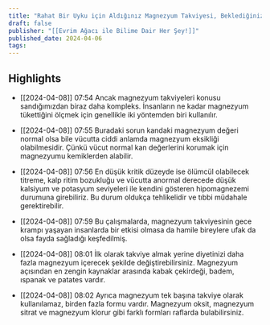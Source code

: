 ```yaml
---
title: "Rahat Bir Uyku için Aldığınız Magnezyum Takviyesi, Beklediğiniz Gibi Çalışmayabilir!"
draft: false
publisher: "[[Evrim Ağacı ile Bilime Dair Her Şey!]]"
published_date: 2024-04-06
tags:
---
```



## Highlights
* [[2024-04-08]] 07:54  Ancak magnezyum takviyeleri konusu sandığımızdan biraz daha kompleks. İnsanların ne kadar magnezyum tükettiğini ölçmek için genellikle iki yöntemden biri kullanılır.

* [[2024-04-08]] 07:55  Buradaki sorun kandaki magnezyum değeri normal olsa bile vücutta ciddi anlamda magnezyum eksikliği olabilmesidir. Çünkü vücut normal kan değerlerini korumak için magnezyumu kemiklerden alabilir.

* [[2024-04-08]] 07:56  En düşük kritik düzeyde ise ölümcül olabilecek titreme, kalp ritim bozukluğu ve vücutta anormal derecede düşük kalsiyum ve potasyum seviyeleri ile kendini gösteren hipomagnezemi durumuna girebiliriz. Bu durum oldukça tehlikelidir ve tıbbi müdahale gerektirebilir.

* [[2024-04-08]] 07:59  Bu çalışmalarda, magnezyum takviyesinin gece krampı yaşayan insanlarda bir etkisi olmasa da hamile bireylere ufak da olsa fayda sağladığı keşfedilmiş.

* [[2024-04-08]] 08:01  İlk olarak takviye almak yerine diyetinizi daha fazla magnezyum içerecek şekilde değiştirebilirsiniz. Magnezyum açısından en zengin kaynaklar arasında kabak çekirdeği, badem, ıspanak ve patates vardır.

* [[2024-04-08]] 08:02  Ayrıca magnezyum tek başına takviye olarak kullanılamaz, birden fazla formu vardır. Magnezyum oksit, magnezyum sitrat ve magnezyum klorur gibi farklı formları raflarda bulabilirsiniz.

